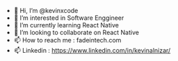 - 👋 Hi, I’m @kevinxcode
- 👀 I’m interested in Software Enggineer 
- 🌱 I’m currently learning React Native
- 💞️ I’m looking to collaborate on React Native
- 📫 How to reach me : fadeintech.com 
- 📫 Linkedin : https://www.linkedin.com/in/kevinalnizar/

<!---
kevinxcode/kevinxcode is a ✨ special ✨ repository because its `README.md` (this file) appears on your GitHub profile.
You can click the Preview link to take a look at your changes.
--->
